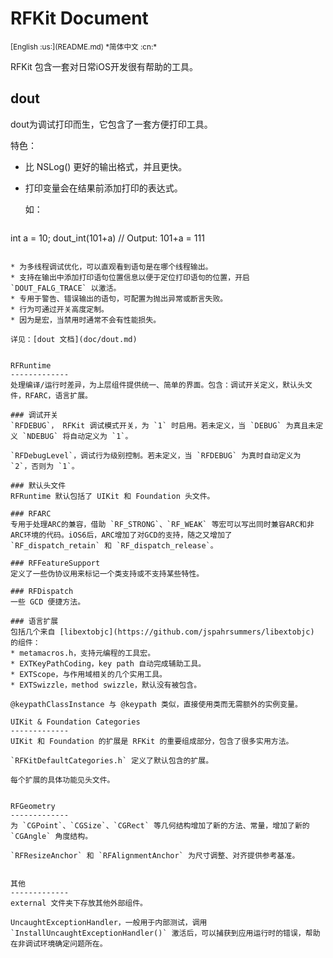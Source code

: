 RFKit Document
=================
<base href="//github.com/BB9z/RFKit/blob/master/" />
<small>[English :us:](README.md) *简体中文 :cn:*</small>

RFKit 包含一套对日常iOS开发很有帮助的工具。

dout
------
dout为调试打印而生，它包含了一套方便打印工具。

特色：

* 比 NSLog() 更好的输出格式，并且更快。
* 打印变量会在结果前添加打印的表达式。

  如：

  ```
int a = 10;
dout_int(101+a)	// Output: 101+a = 111
  ```

* 为多线程调试优化，可以直观看到语句是在哪个线程输出。
* 支持在输出中添加打印语句位置信息以便于定位打印语句的位置，开启 `DOUT_FALG_TRACE` 以激活。 
* 专用于警告、错误输出的语句，可配置为抛出异常或断言失败。
* 行为可通过开关高度定制。
* 因为是宏，当禁用时通常不会有性能损失。

详见：[dout 文档](doc/dout.md)


RFRuntime
-------------
处理编译/运行时差异，为上层组件提供统一、简单的界面。包含：调试开关定义，默认头文件，RFARC，语言扩展。

### 调试开关
`RFDEBUG`， RFKit 调试模式开关，为 `1` 时启用。若未定义，当 `DEBUG` 为真且未定义 `NDEBUG` 将自动定义为 `1`。

`RFDebugLevel`，调试行为级别控制。若未定义，当 `RFDEBUG` 为真时自动定义为 `2`，否则为 `1`。

### 默认头文件
RFRuntime 默认包括了 UIKit 和 Foundation 头文件。

### RFARC
专用于处理ARC的兼容，借助 `RF_STRONG`、`RF_WEAK` 等宏可以写出同时兼容ARC和非ARC环境的代码。iOS6后，ARC增加了对GCD的支持，随之又增加了 `RF_dispatch_retain` 和 `RF_dispatch_release`。

### RFFeatureSupport
定义了一些伪协议用来标记一个类支持或不支持某些特性。

### RFDispatch
一些 GCD 便捷方法。

### 语言扩展
包括几个来自 [libextobjc](https://github.com/jspahrsummers/libextobjc) 的组件：
* metamacros.h，支持元编程的工具宏。
* EXTKeyPathCoding，key path 自动完成辅助工具。
* EXTScope，与作用域相关的几个实用工具。
* EXTSwizzle，method swizzle，默认没有被包含。

@keypathClassInstance 与 @keypath 类似，直接使用类而无需额外的实例变量。

UIKit & Foundation Categories 
-------------
UIKit 和 Foundation 的扩展是 RFKit 的重要组成部分，包含了很多实用方法。

`RFKitDefaultCategories.h` 定义了默认包含的扩展。

每个扩展的具体功能见头文件。


RFGeometry
-------------
为 `CGPoint`、`CGSize`、`CGRect` 等几何结构增加了新的方法、常量，增加了新的 `CGAngle` 角度结构。

`RFResizeAnchor` 和 `RFAlignmentAnchor` 为尺寸调整、对齐提供参考基准。  


其他
-------------
external 文件夹下存放其他外部组件。

UncaughtExceptionHandler，一般用于内部测试，调用 `InstallUncaughtExceptionHandler()` 激活后，可以捕获到应用运行时的错误，帮助在非调试环境确定问题所在。
